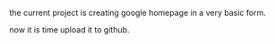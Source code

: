 the current project is creating google homepage in a very basic form. 

now it is time upload it to github.